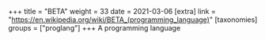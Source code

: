 +++
title = "BETA"
weight = 33
date = 2021-03-06
[extra]
link = "https://en.wikipedia.org/wiki/BETA_(programming_language)"
[taxonomies]
groups = ["proglang"]
+++
A programming language

